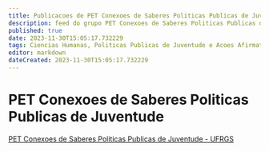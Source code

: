 ```yaml
---
title: Publicacoes de PET Conexoes de Saberes Politicas Publicas de Juventude - UFRGS 
description: feed do grupo PET Conexoes de Saberes Politicas Publicas de Juventude - UFRGS
published: true
date: 2023-11-30T15:05:17.732229
tags: Ciencias Humanas, Politicas Publicas de Juventude e Acoes Afirmativas
editor: markdown
dateCreated: 2023-11-30T15:05:17.732229
---
```


# PET Conexoes de Saberes Politicas Publicas de Juventude
[PET Conexoes de Saberes Politicas Publicas de Juventude - UFRGS](/grupo/199PETConexoesdeSaberesPoliticasPublicasdeJuventudeUFRGS)